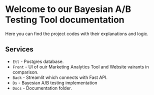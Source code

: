 # Welcome to our Bayesian A/B Testing Tool documentation

Here you can find the project codes with their explanations and logic.

## Services

* `Etl` - Postgres database.
* `Front` - UI of ouir Marketing Analytics Tool and Website vairants in comparison.
* `Back` - Streamlit which connects with Fast API.
* `Ds` - Bayesian A/B testing implementation
* `Docs` - Documentation folder.